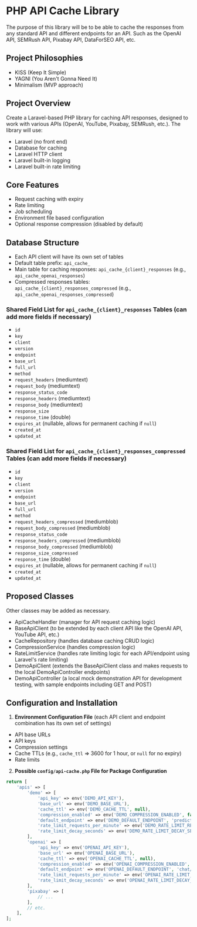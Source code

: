 # PHP API Cache Library

The purpose of this library will be to be able to cache the responses from any standard API and different endpoints for an API. Such as the OpenAI API, SEMRush API, Pixabay API, DataForSEO API, etc.

## Project Philosophies

- KISS (Keep It Simple)
- YAGNI (You Aren't Gonna Need It)
- Minimalism (MVP approach)

## Project Overview

Create a Laravel-based PHP library for caching API responses, designed to work with various APIs (OpenAI, YouTube, Pixabay, SEMRush, etc.). The library will use:

- Laravel (no front end)
- Database for caching
- Laravel HTTP client
- Laravel built-in logging
- Laravel built-in rate limiting

## Core Features

- Request caching with expiry
- Rate limiting
- Job scheduling
- Environment file based configuration
- Optional response compression (disabled by default)

## Database Structure

- Each API client will have its own set of tables
- Default table prefix: `api_cache_`
- Main table for caching responses: `api_cache_{client}_responses` (e.g., `api_cache_openai_responses`)
- Compressed responses tables: `api_cache_{client}_responses_compressed` (e.g., `api_cache_openai_responses_compressed`)

### Shared Field List for `api_cache_{client}_responses` Tables (can add more fields if necessary)

- `id`
- `key`
- `client`
- `version`
- `endpoint`
- `base_url`
- `full_url`
- `method`
- `request_headers` (mediumtext)
- `request_body` (mediumtext)
- `response_status_code`
- `response_headers` (mediumtext)
- `response_body` (mediumtext)
- `response_size`
- `response_time` (double)
- `expires_at` (nullable, allows for permanent caching if `null`)
- `created_at`
- `updated_at`

### Shared Field List for `api_cache_{client}_responses_compressed` Tables (can add more fields if necessary)

- `id`
- `key`
- `client`
- `version`
- `endpoint`
- `base_url`
- `full_url`
- `method`
- `request_headers_compressed` (mediumblob)
- `request_body_compressed` (mediumblob)
- `response_status_code`
- `response_headers_compressed` (mediumblob)
- `response_body_compressed` (mediumblob)
- `response_size_compressed`
- `response_time` (double)
- `expires_at` (nullable, allows for permanent caching if `null`)
- `created_at`
- `updated_at`

## Proposed Classes

Other classes may be added as necessary.

- ApiCacheHandler (manager for API request caching logic)
- BaseApiClient (to be extended by each client API like the OpenAI API, YouTube API, etc.)
- CacheRepository (handles database caching CRUD logic)
- CompressionService (handles compression logic)
- RateLimitService (handles rate limiting logic for each API/endpoint using Laravel's rate limiting)
- DemoApiClient (extends the BaseApiClient class and makes requests to the local DemoApiController endpoints)
- DemoApiController (a local mock demonstration API for development testing, with sample endpoints including GET and POST)

## Configuration and Installation

1. **Environment Configuration File** (each API client and endpoint combination has its own set of settings)

- API base URLs
- API keys
- Compression settings
- Cache TTLs (e.g., `cache_ttl` => 3600 for 1 hour, or `null` for no expiry)
- Rate limits

2. **Possible `config/api-cache.php` File for Package Configuration**

```php
return [
    'apis' => [
        'demo' => [
            'api_key' => env('DEMO_API_KEY'),
            'base_url' => env('DEMO_BASE_URL'),
            'cache_ttl' => env('DEMO_CACHE_TTL', null),
            'compression_enabled' => env('DEMO_COMPRESSION_ENABLED', false),
            'default_endpoint' => env('DEMO_DEFAULT_ENDPOINT', 'prediction'),
            'rate_limit_requests_per_minute' => env('DEMO_RATE_LIMIT_REQUESTS_PER_MINUTE', 1000),
            'rate_limit_decay_seconds' => env('DEMO_RATE_LIMIT_DECAY_SECONDS', 60),
        ],
        'openai' => [
            'api_key' => env('OPENAI_API_KEY'),
            'base_url' => env('OPENAI_BASE_URL'),
            'cache_ttl' => env('OPENAI_CACHE_TTL', null),
            'compression_enabled' => env('OPENAI_COMPRESSION_ENABLED', false),
            'default_endpoint' => env('OPENAI_DEFAULT_ENDPOINT', 'chat/completions'),
            'rate_limit_requests_per_minute' => env('OPENAI_RATE_LIMIT_REQUESTS_PER_MINUTE', 60),
            'rate_limit_decay_seconds' => env('OPENAI_RATE_LIMIT_DECAY_SECONDS', 60),
        ],
        'pixabay' => [
            // ...
        ],
        // etc.
    ],
];
```